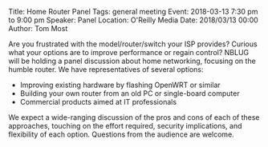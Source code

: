 Title: Home Router Panel
Tags: general meeting
Event: 2018-03-13 7:30 pm to 9:00 pm
Speaker: Panel
Location: O'Reilly Media
Date: 2018/03/13 00:00
Author: Tom Most

Are you frustrated with the model/router/switch your ISP provides? Curious what your options are to improve performance or regain control? NBLUG will be holding a panel discussion about home networking, focusing on the humble router. We have representatives of several options:

* Improving existing hardware by flashing OpenWRT or similar
* Building your own router from an old PC or single-board computer
* Commercial products aimed at IT professionals

We expect a wide-ranging discussion of the pros and cons of each of these approaches, touching on the effort required, security implications, and flexibility of each option. Questions from the audience are welcome.
